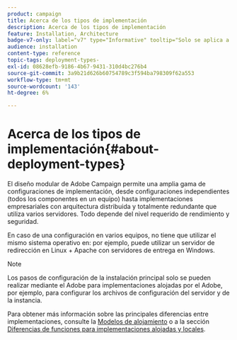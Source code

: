 ```yaml
---
product: campaign
title: Acerca de los tipos de implementación
description: Acerca de los tipos de implementación
feature: Installation, Architecture
badge-v7-only: label="v7" type="Informative" tooltip="Solo se aplica a Campaign Classic v7"
audience: installation
content-type: reference
topic-tags: deployment-types-
exl-id: 08628efb-9186-4b67-9431-310d4bc276b4
source-git-commit: 3a9b21d626b60754789c3f594ba798309f62a553
workflow-type: tm+mt
source-wordcount: '143'
ht-degree: 6%

---
```


# Acerca de los tipos de implementación{#about-deployment-types}



El diseño modular de Adobe Campaign permite una amplia gama de configuraciones de implementación, desde configuraciones independientes (todos los componentes en un equipo) hasta implementaciones empresariales con arquitectura distribuida y totalmente redundante que utiliza varios servidores. Todo depende del nivel requerido de rendimiento y seguridad.

En caso de una configuración en varios equipos, no tiene que utilizar el mismo sistema operativo en: por ejemplo, puede utilizar un servidor de redirección en Linux + Apache con servidores de entrega en Windows.

>[!NOTE]
>
>Los pasos de configuración de la instalación principal solo se pueden realizar mediante el Adobe para implementaciones alojadas por el Adobe, por ejemplo, para configurar los archivos de configuración del servidor y de la instancia.
>
>Para obtener más información sobre las principales diferencias entre implementaciones, consulte la [Modelos de alojamiento](../../installation/using/hosting-models.md) o a la sección [Diferencias de funciones para implementaciones alojadas y locales](../../installation/using/capability-matrix.md).
